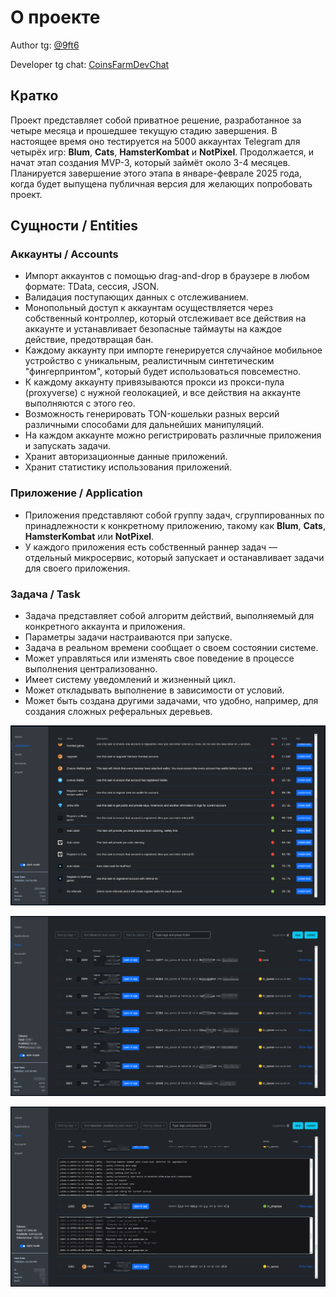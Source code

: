 # О проекте

Author tg: [@9ft6](https://t.me/dev9ft6)

Developer tg chat: [CoinsFarmDevChat](https://t.me/CoinsFarmDevChat)

## Кратко
Проект представляет собой приватное решение, разработанное за четыре месяца и 
прошедшее текущую стадию завершения. В настоящее время оно тестируется на 5000 
аккаунтах Telegram для четырёх игр: **Blum**, **Cats**, **HamsterKombat** и 
**NotPixel**. Продолжается, и начат этап создания MVP-3, который займёт около 
3-4 месяцев. Планируется завершение этого этапа в январе-феврале 2025 года, 
когда будет выпущена публичная версия для желающих попробовать проект.

## Сущности / Entities
### Аккаунты / Accounts
- Импорт аккаунтов с помощью drag-and-drop в браузере в любом формате: TData, сессия, JSON.
- Валидация поступающих данных с отслеживанием.
- Монопольный доступ к аккаунтам осуществляется через собственный контроллер, который отслеживает все действия на аккаунте и устанавливает безопасные таймауты на каждое действие, предотвращая бан.
- Каждому аккаунту при импорте генерируется случайное мобильное устройство с уникальным, реалистичным синтетическим "фингерпринтом", который будет использоваться повсеместно.
- К каждому аккаунту привязываются прокси из прокси-пула (proxyverse) с нужной геолокацией, и все действия на аккаунте выполняются с этого гео.
- Возможность генерировать TON-кошельки разных версий различными способами для дальнейших манипуляций.
- На каждом аккаунте можно регистрировать различные приложения и запускать задачи.
- Хранит авторизационные данные приложений.
- Хранит статистику использования приложений.

### Приложение / Application
- Приложения представляют собой группу задач, сгруппированных по принадлежности к конкретному приложению, такому как **Blum**, **Cats**, **HamsterKombat** или **NotPixel**.
- У каждого приложения есть собственный раннер задач — отдельный микросервис, который запускает и останавливает задачи для своего приложения.

### Задача / Task
- Задача представляет собой алгоритм действий, выполняемый для конкретного аккаунта и приложения.
- Параметры задачи настраиваются при запуске.
- Задача в реальном времени сообщает о своем состоянии системе.
- Может управляться или изменять свое поведение в процессе выполнения централизованно.
- Имеет систему уведомлений и жизненный цикл.
- Может откладывать выполнение в зависимости от условий.
- Может быть создана другими задачами, что удобно, например, для создания сложных реферальных деревьев.

![Tasks Interface](https://github.com/9ft6/coins-farm-mvp-2/raw/media/pics/pic1.png)

![Task List Interface](https://github.com/9ft6/coins-farm-mvp-2/raw/media/pics/pic2.png)

![Applications Interface](https://github.com/9ft6/coins-farm-mvp-2/raw/media/pics/pic3.png)
